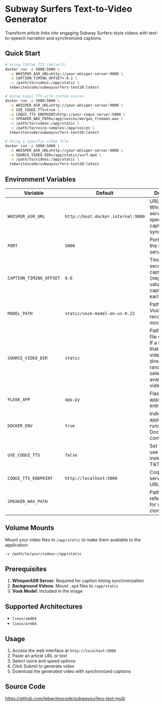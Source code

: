 # Subway Surfers Text-to-Video Generator

Transform article links into engaging Subway Surfers-style videos with text-to-speech narration and synchronized captions.

## Quick Start

```bash
# Using TikTok TTS (default)
docker run -p 5000:5000 \
  -e WHISPER_ASR_URL=http://your-whisper-server:9000 \
  -e CAPTION_TIMING_OFFSET=-0.1 \
  -v /path/to/videos:/app/static \
  tebwritescode/subwaysurfers-text20:latest

# Using Coqui TTS with custom voices
docker run -p 5000:5000 \
  -e WHISPER_ASR_URL=http://your-whisper-server:9000 \
  -e USE_COQUI_TTS=true \
  -e COQUI_TTS_ENDPOINT=http://your-coqui-server:5000 \
  -e SPEAKER_WAV_PATH=/app/voices/morgan_freeman.wav \
  -v /path/to/videos:/app/static \
  -v /path/to/voice-samples:/app/voices \
  tebwritescode/subwaysurfers-text20:latest

# Using a specific video file
docker run -p 5000:5000 \
  -e WHISPER_ASR_URL=http://your-whisper-server:9000 \
  -e SOURCE_VIDEO_DIR=/app/static/surf.mp4 \
  -v /path/to/videos:/app/static \
  tebwritescode/subwaysurfers-text20:latest
```

## Environment Variables

| Variable | Default | Description |
|----------|---------|-------------|
| `WHISPER_ASR_URL` | `http://host.docker.internal:9000` | URL of the WhisperASR server for speech-to-text caption timing synchronization |
| `PORT` | `5000` | Port number for the Flask web server |
| `CAPTION_TIMING_OFFSET` | `0.0` | Timing offset in seconds for caption display (negative values show captions earlier) |
| `MODEL_PATH` | `static/vosk-model-en-us-0.22` | Path to the Vosk speech recognition model |
| `SOURCE_VIDEO_DIR` | `static` | Path to a video file or directory. If a file, uses that specific video. If a directory, randomly selects from available videos |
| `FLASK_APP` | `app.py` | Flask application entry point |
| `DOCKER_ENV` | `true` | Indicates the application is running in a Docker container |
| `USE_COQUI_TTS` | `false` | Set to `true` to use Coqui TTS instead of TikTok TTS |
| `COQUI_TTS_ENDPOINT` | `http://localhost:5000` | Coqui TTS server endpoint URL |
| `SPEAKER_WAV_PATH` | | Path to speaker reference audio for voice cloning |

## Volume Mounts

Mount your video files to `/app/static` to make them available to the application:
```bash
-v /path/to/your/videos:/app/static
```

## Prerequisites

1. **WhisperASR Server**: Required for caption timing synchronization
2. **Background Videos**: Mount `.mp4` files to `/app/static`
3. **Vosk Model**: Included in the image

## Supported Architectures

- `linux/amd64`
- `linux/arm64`

## Usage

1. Access the web interface at `http://localhost:5000`
2. Paste an article URL or text
3. Select voice and speed options
4. Click Submit to generate video
5. Download the generated video with synchronized captions

## Source Code

https://github.com/tebwritescode/subwaysurfers-text-multi